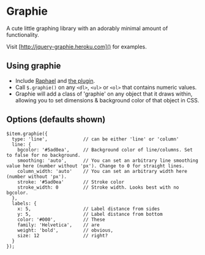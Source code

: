 # Graphie

A cute little graphing library with an adorably minimal amount of functionality.

Visit [http://jquery-graphie.heroku.com]() for examples.

## Using graphie

- Include [Raphael](http://raphaeljs.com/) and [the plugin](https://github.com/camerond/jquery-graphie/blob/master/public/javascript/jquery.graphie.js).
- Call `$.graphie()` on any `<dl>`, `<ul>` or `<ol>` that contains numeric values.
- Graphie will add a class of 'graphie' on any object that it draws within, allowing you to set dimensions & background color of that object in CSS.

## Options (defaults shown)

    $item.graphie({
      type: 'line',             // can be either 'line' or 'column'
      line: {
        bgcolor: '#5ad0ea',     // Background color of line/columns. Set to false for no background.
        smoothing: 'auto',      // You can set an arbitrary line smoothing value here (number without 'px'). Change to 0 for straight lines.
        column_width: 'auto'    // You can set an arbitrary width here (number without 'px').
        stroke: '#5ad0ea'       // Stroke color
        stroke_width: 0         // Stroke width. Looks best with no bgcolor.
      },
      labels: {
        x: 5,                   // Label distance from sides
        y: 5,                   // Label distance from bottom
        color: '#000',          // These
        family: 'Helvetica',    // are
        weight: 'bold',         // obvious,
        size: 12                // right?
      }
    });
